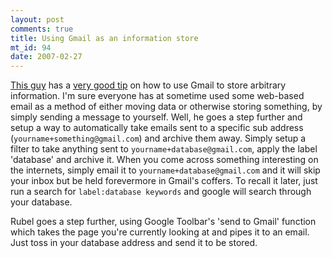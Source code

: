 ```yaml
--- 
layout: post
comments: true
title: Using Gmail as an information store
mt_id: 94
date: 2007-02-27
---
```

[This guy](http://www.micropersuasion.com) has a [very good tip](http://www.micropersuasion.com/2007/02/transform_gmail.html) on how to use Gmail to store arbitrary information.  I'm sure everyone has at sometime used some web-based email as a method of either moving data or otherwise storing something, by simply sending a message to yourself.  Well, he goes a step further and setup a way to automatically take emails sent to a specific sub address (`yourname+something@gmail.com`) and archive them away.  Simply setup a filter to take anything sent to `yourname+database@gmail.com`, apply the label 'database' and archive it.  When you come across something interesting on the internets, simply email it to `yourname+database@gmail.com` and it will skip your inbox but be held forevermore in Gmail's coffers.  To recall it later, just run a search for `label:database keywords` and google will search through your database.

Rubel goes a step further, using Google Toolbar's 'send to Gmail' function which takes the page you're currently looking at and pipes it to an email.  Just toss in your database address and send it to be stored.
